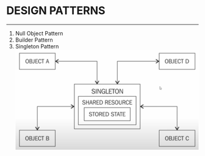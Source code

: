 # DESIGN PATTERNS

---

1. Null Object Pattern
2. Builder Pattern
3. Singleton Pattern
   ![alt text](Singleton.png)
